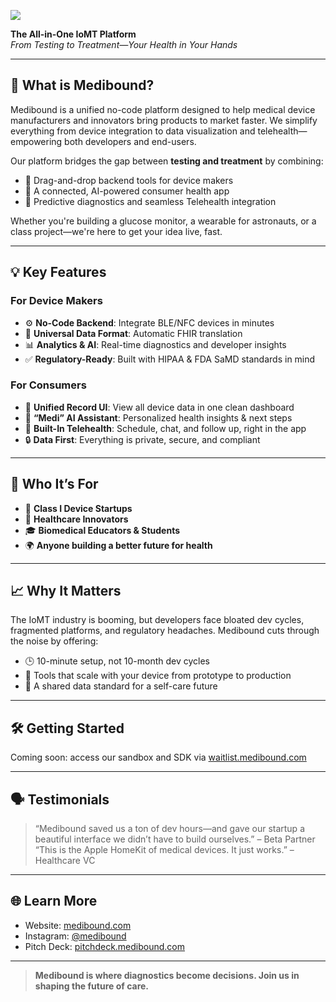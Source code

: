 ![](https://media.licdn.com/dms/image/v2/D4E3DAQH9Hf45nVqWPQ/image-scale_191_1128/image-scale_191_1128/0/1736394310700/medibound_cover?e=1744898400&v=beta&t=Bk-y4Ao6B3O3X6zCENguTBWVmjlJsRbch21k3EsQXNY)

**The All-in-One IoMT Platform**  
_From Testing to Treatment—Your Health in Your Hands_

---

## 🚀 What is Medibound?

Medibound is a unified no-code platform designed to help medical device manufacturers and innovators bring products to market faster. We simplify everything from device integration to data visualization and telehealth—empowering both developers and end-users.

Our platform bridges the gap between **testing and treatment** by combining:
- 🧰 Drag-and-drop backend tools for device makers  
- 📲 A connected, AI-powered consumer health app  
- 🧠 Predictive diagnostics and seamless Telehealth integration

Whether you're building a glucose monitor, a wearable for astronauts, or a class project—we're here to get your idea live, fast.

---

## 💡 Key Features

### For Device Makers
- ⚙️ **No-Code Backend**: Integrate BLE/NFC devices in minutes  
- 🔄 **Universal Data Format**: Automatic FHIR translation  
- 📊 **Analytics & AI**: Real-time diagnostics and developer insights  
- ✅ **Regulatory-Ready**: Built with HIPAA & FDA SaMD standards in mind  

### For Consumers
- 📲 **Unified Record UI**: View all device data in one clean dashboard  
- 🤖 **“Medi” AI Assistant**: Personalized health insights & next steps  
- 💬 **Built-In Telehealth**: Schedule, chat, and follow up, right in the app  
- 🔒 **Data First**: Everything is private, secure, and compliant  

---

## 🎯 Who It’s For

- 🧪 **Class I Device Startups**  
- 🏥 **Healthcare Innovators**  
- 🎓 **Biomedical Educators & Students**  
- 🌍 **Anyone building a better future for health**

---

## 📈 Why It Matters

The IoMT industry is booming, but developers face bloated dev cycles, fragmented platforms, and regulatory headaches. Medibound cuts through the noise by offering:

- 🕒 10-minute setup, not 10-month dev cycles  
- 🔧 Tools that scale with your device from prototype to production  
- 🧬 A shared data standard for a self-care future

---

## 🛠️ Getting Started

Coming soon: access our sandbox and SDK via [waitlist.medibound.com](https://waitlist.medibound.com)

---

## 🗣 Testimonials

> “Medibound saved us a ton of dev hours—and gave our startup a beautiful interface we didn’t have to build ourselves.” – Beta Partner  
> “This is the Apple HomeKit of medical devices. It just works.” – Healthcare VC  

---

## 🌐 Learn More

- Website: [medibound.com](https://medibound.com)  
- Instagram: [@medibound](https://instagram.com/medibound)  
- Pitch Deck: [pitchdeck.medibound.com](https://pitchdeck.medibound.com)  

---

> **Medibound is where diagnostics become decisions. Join us in shaping the future of care.**
